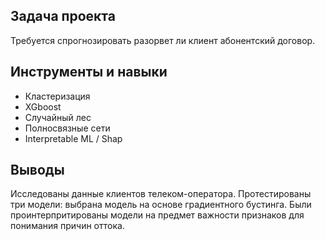 ## Задача проекта
Требуется спрогнозировать разорвет ли клиент абонентский договор.

## Инструменты и навыки
- Кластеризация
- XGboost
- Случайный лес
- Полносвязные сети
- Interpretable ML / Shap

## Выводы
Исследованы данные клиентов телеком-оператора. Протестированы три модели: выбрана модель на основе градиентного бустинга. Были проинтерпритированы модели на предмет важности признаков для понимания причин оттока.
